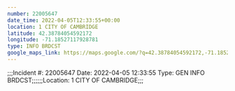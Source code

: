 ```yaml
---
number: 22005647
date_time: 2022-04-05T12:33:55+00:00
location: 1 CITY OF CAMBRIDGE
latitude: 42.38784054592172
longitude: -71.18527117928781
type: INFO BRDCST
google_maps_link: https://maps.google.com/?q=42.38784054592172,-71.18527117928781
---
```


;;;Incident #: 22005647   Date: 2022-04-05 12:33:55   Type: GEN INFO BRDCST;;;;;;Location: 1 CITY OF CAMBRIDGE;;;
